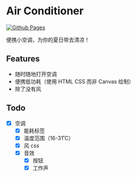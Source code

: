 # Air Conditioner

[![Github Pages](https://github.com/YunYouJun/air-conditioner/workflows/Github%20Pages/badge.svg)](https://github.com/YunYouJun/air-conditioner/actions)

便携小空调，为你的夏日带去清凉！

## Features

- 随时随地打开空调
- 便携低功耗（使用 HTML CSS 而非 Canvas 绘制）
- 除了没有风

## Todo

- [x] 空调
  - [x] 能耗标签
  - [x] 温度范围（16-31˚C）
  - [x] 风 css
  - [x] 音效
    - [x] 按钮
    - [x] 工作声
